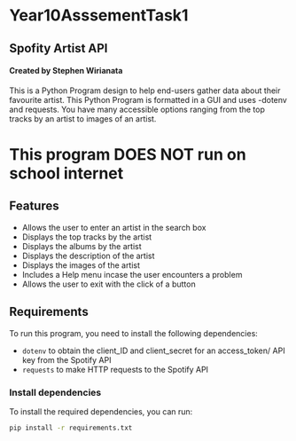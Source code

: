 # Year10AsssementTask1
## Spofity Artist API
#### Created by Stephen Wirianata

This is a Python Program design to help end-users gather data about their favourite artist. This Python Program is formatted in a GUI and uses -dotenv and requests. You have many accessible options ranging from the top tracks by an artist to images of an artist. 

# This program DOES NOT run on school internet

## Features
- Allows the user to enter an artist in the search box
- Displays the top tracks by the artist
- Displays the albums by the artist
- Displays the description of the artist
- Displays the images of the artist
- Includes a Help menu incase the user encounters a problem
- Allows the user to exit with the click of a button

## Requirements
To run this program, you need to install the following dependencies:

- `dotenv` to obtain the client_ID and client_secret for an access_token/ API key from the Spotify API
- `requests` to make HTTP requests to the Spotify API

### Install dependencies
To install the required dependencies, you can run:

```bash
pip install -r requirements.txt